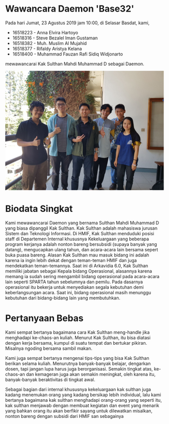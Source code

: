 # Wawancara Daemon 'Base32'
Pada hari Jumat, 23 Agustus 2019 jam 10:00, di Selasar Basdat, kami,
- 16518223 - Anna Elvira Hartoyo
- 16518316 - Steve Bezalel Iman Gustaman
- 16518382 - Muh. Muslim Al Mujahid
- 16518377 - Rifaldy Aristya Kelana
- 16518400 - Muhammad Fauzan Rafi Sidiq Widjonarto

mewawancarai Kak Sulthan Mahdi Muhammad D sebagai Daemon.

![Foto Wawancara](585708.jpg)

# Biodata Singkat
Kami mewawancarai Daemon yang bernama Sulthan Mahdi Muhammad D yang biasa dipanggil Kak Sulthan. Kak Sulthan adalah mahasiswa jurusan Sistem dan Teknologi Informasi. Di HMIF, Kak Sulthan menduduki posisi staff di Departemen Internal khususnya Kekeluargaan yang beberapa program kerjanya adalah nonton bareng bersubsidi (supaya banyak yang datang), mengucapkan ulang tahun, dan acara-acara lain bersama sepert buka puasa bareng. Alasan Kak Sulthan mau masuk bidang ini adalah karena ia ingin lebih dekat dengan teman-teman HMIF dan juga mendekatkan teman-temannya. Saat ini di Arkavidia 6.0, Kak Sulthan memiliki jabatan sebagai Kepala bidang Operasional, alasannya karena memang ia sudah sering mengambil bidang operasional pada acara-acara lain seperti SPARTA tahun sebelumnya dan pemilu. Pada dasarnya operasional itu bekerja untuk menyediakan segala kebutuhan demi keberlangsungan acara. Saat ini, bidang operasional masih menunggu kebutuhan dari bidang-bidang lain yang membutuhkan.

# Pertanyaan Bebas
Kami sempat bertanya bagaimana cara Kak Sulthan meng-handle jika menghadapi ke-chaos-an kuliah. Menurut Kak Sulthan, itu bisa diatasi dengan kerja bersama, kumpul di suatu tempat dan bertukar pikiran. Misalnya ngoding bersama sambil makan.

Kami juga sempat bertanya mengenai tips-tips yang bisa Kak Sulthan berikan selama kuliah. Menurutnya banyak-banyak belajar, dengarkan dosen, tapi jangan lupa harus juga berorganisasi. Semakin tingkat atas, ke-chaos-an dan kemageran juga akan semakin meningkat, oleh karena itu, banyak-banyak beraktivitas di tingkat awal.

Sebagai bagian dari internal khususnya kekeluargaan kak sulthan juga kadang menemukan orang yang kadang bersikap lebih individual, lalu kami bertanya bagaimana kak sulthan menghadapi orang-orang yang seperti itu, kak sulthan menjawab dengan membuat kegiatan dan event yang menarik yang bahkan orang itu akan berfikir sayang untuk dilewatkan misalkan, nonton bareng dengan subsidi dari HMIF san sebagainya

